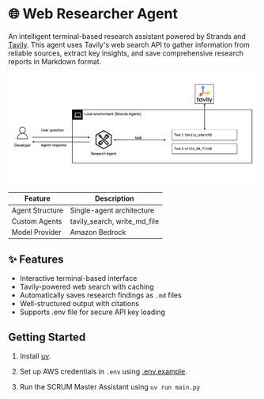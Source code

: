 # 🌐 Web Researcher Agent

An intelligent terminal-based research assistant powered by Strands and [Tavily](https://www.tavily.com/). This agent uses Tavily's web search API to gather information from reliable sources, extract key insights, and save comprehensive research reports in Markdown format.

![architecture](./architecture.png)

|Feature             |Description                                        |
|--------------------|---------------------------------------------------|
|Agent Structure     |Single-agent architecture                          |
|Custom Agents       |tavily_search, write_md_file                       |
|Model Provider      |Amazon Bedrock                                     |

## ✨ Features

- Interactive terminal-based interface
- Tavily-powered web search with caching
- Automatically saves research findings as `.md` files
- Well-structured output with citations
- Supports .env file for secure API key loading

## Getting Started

1. Install [uv](https://docs.astral.sh/uv/getting-started/installation/).

2. Set up AWS credentials in `.env` using [.env.example](./.env.example).

3. Run the SCRUM Master Assistant using `uv run main.py`
